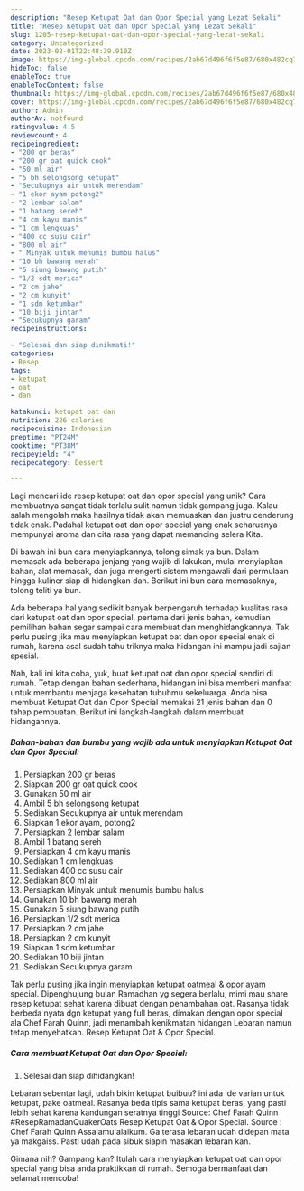 ```yaml
---
description: "Resep Ketupat Oat dan Opor Special yang Lezat Sekali"
title: "Resep Ketupat Oat dan Opor Special yang Lezat Sekali"
slug: 1205-resep-ketupat-oat-dan-opor-special-yang-lezat-sekali
category: Uncategorized
date: 2023-02-01T22:48:39.910Z
image: https://img-global.cpcdn.com/recipes/2ab67d496f6f5e87/680x482cq70/ketupat-oat-dan-opor-special-foto-resep-utama.jpg
hideToc: false
enableToc: true
enableTocContent: false
thumbnail: https://img-global.cpcdn.com/recipes/2ab67d496f6f5e87/680x482cq70/ketupat-oat-dan-opor-special-foto-resep-utama.jpg
cover: https://img-global.cpcdn.com/recipes/2ab67d496f6f5e87/680x482cq70/ketupat-oat-dan-opor-special-foto-resep-utama.jpg
author: Admin
authorAv: notfound
ratingvalue: 4.5
reviewcount: 4
recipeingredient:
- "200 gr beras"
- "200 gr oat quick cook"
- "50 ml air"
- "5 bh selongsong ketupat"
- "Secukupnya air untuk merendam"
- "1 ekor ayam potong2"
- "2 lembar salam"
- "1 batang sereh"
- "4 cm kayu manis"
- "1 cm lengkuas"
- "400 cc susu cair"
- "800 ml air"
- " Minyak untuk menumis bumbu halus"
- "10 bh bawang merah"
- "5 siung bawang putih"
- "1/2 sdt merica"
- "2 cm jahe"
- "2 cm kunyit"
- "1 sdm ketumbar"
- "10 biji jintan"
- "Secukupnya garam"
recipeinstructions:

- "Selesai dan siap dinikmati!"
categories:
- Resep
tags:
- ketupat
- oat
- dan

katakunci: ketupat oat dan 
nutrition: 226 calories
recipecuisine: Indonesian
preptime: "PT24M"
cooktime: "PT38M"
recipeyield: "4"
recipecategory: Dessert

---
```





Lagi mencari ide resep ketupat oat dan opor special yang unik? Cara membuatnya sangat tidak terlalu sulit namun tidak gampang juga. Kalau salah mengolah maka hasilnya tidak akan memuaskan dan justru cenderung tidak enak. Padahal ketupat oat dan opor special yang enak seharusnya mempunyai aroma dan cita rasa yang dapat memancing selera Kita.





Di bawah ini bun cara menyiapkannya, tolong simak ya bun. Dalam memasak ada beberapa jenjang yang wajib di lakukan, mulai menyiapkan bahan, alat memasak, dan juga mengerti sistem mengawali dari permulaan hingga kuliner siap di hidangkan dan. Berikut ini bun cara memasaknya, tolong teliti ya bun.

Ada beberapa hal yang sedikit banyak berpengaruh terhadap kualitas rasa dari ketupat oat dan opor special, pertama dari jenis bahan, kemudian pemilihan bahan segar sampai cara membuat dan menghidangkannya. Tak perlu pusing jika mau menyiapkan ketupat oat dan opor special enak di rumah, karena asal sudah tahu triknya maka hidangan ini mampu jadi sajian spesial.






Nah, kali ini kita coba, yuk, buat ketupat oat dan opor special sendiri di rumah. Tetap dengan bahan sederhana, hidangan ini bisa memberi manfaat untuk membantu menjaga kesehatan tubuhmu sekeluarga. Anda bisa membuat Ketupat Oat dan Opor Special memakai 21 jenis bahan dan 0 tahap pembuatan. Berikut ini langkah-langkah dalam membuat hidangannya.

<!--inarticleads1-->

##### Bahan-bahan dan bumbu yang wajib ada untuk menyiapkan Ketupat Oat dan Opor Special:

1. Persiapkan 200 gr beras
1. Siapkan 200 gr oat quick cook
1. Gunakan 50 ml air
1. Ambil 5 bh selongsong ketupat
1. Sediakan Secukupnya air untuk merendam
1. Siapkan 1 ekor ayam, potong2
1. Persiapkan 2 lembar salam
1. Ambil 1 batang sereh
1. Persiapkan 4 cm kayu manis
1. Sediakan 1 cm lengkuas
1. Sediakan 400 cc susu cair
1. Sediakan 800 ml air
1. Persiapkan  Minyak untuk menumis bumbu halus
1. Gunakan 10 bh bawang merah
1. Gunakan 5 siung bawang putih
1. Persiapkan 1/2 sdt merica
1. Persiapkan 2 cm jahe
1. Persiapkan 2 cm kunyit
1. Siapkan 1 sdm ketumbar
1. Sediakan 10 biji jintan
1. Sediakan Secukupnya garam


Tak perlu pusing jika ingin menyiapkan ketupat oatmeal &amp; opor ayam special. Dipenghujung bulan Ramadhan yg segera berlalu, mimi mau share resep ketupat sehat karena dibuat dengan penambahan oat. Rasanya tidak berbeda nyata dgn ketupat yang full beras, dimakan dengan opor special ala Chef Farah Quinn, jadi menambah kenikmatan hidangan Lebaran namun tetap menyehatkan. Resep Ketupat Oat &amp; Opor Special. 

<!--inarticleads2-->

##### Cara membuat Ketupat Oat dan Opor Special:


1. Selesai dan siap dihidangkan!

Lebaran sebentar lagi, udah bikin ketupat buibuu? ini ada ide varian untuk ketupat, pake oatmeal. Rasanya beda tipis sama ketupat beras, yang pasti lebih sehat karena kandungan seratnya tinggi Source: Chef Farah Quinn #ResepRamadanQuakerOats Resep Ketupat Oat &amp; Opor Special. Source : Chef Farah Quinn Assalamu&#39;alaikum. Ga terasa lebaran udah didepan mata ya makgaiss. Pasti udah pada sibuk siapin masakan lebaran kan. 

Gimana nih? Gampang kan? Itulah cara menyiapkan ketupat oat dan opor special yang bisa anda praktikkan di rumah. Semoga bermanfaat dan selamat mencoba!
